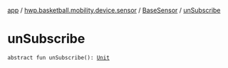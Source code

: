 [app](../../index.md) / [hwp.basketball.mobility.device.sensor](../index.md) / [BaseSensor](index.md) / [unSubscribe](.)

# unSubscribe

`abstract fun unSubscribe(): `[`Unit`](https://kotlinlang.org/api/latest/jvm/stdlib/kotlin/-unit/index.html)